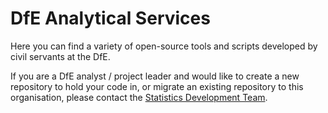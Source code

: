 # DfE Analytical Services

Here you can find a variety of open-source tools and scripts developed by civil servants at the DfE.

If you are a DfE analyst / project leader and would like to create a new repository to hold your code in, or migrate an existing repository to this organisation, please contact the [Statistics Development Team](mailto:statistics.development@education.gov.uk).
